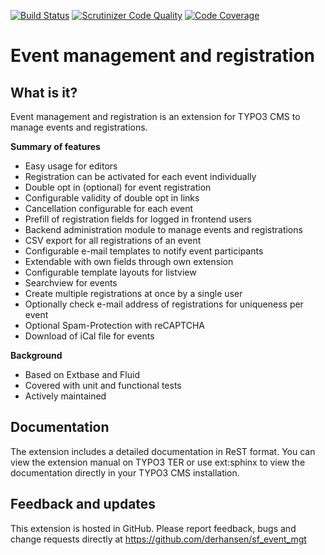 [![Build Status](https://travis-ci.org/derhansen/sf_event_mgt.svg?branch=master)](https://travis-ci.org/derhansen/sf_event_mgt)
[![Scrutinizer Code Quality](https://scrutinizer-ci.com/g/derhansen/sf_event_mgt/badges/quality-score.png?b=master)](https://scrutinizer-ci.com/g/derhansen/sf_event_mgt/?branch=master)
[![Code Coverage](https://scrutinizer-ci.com/g/derhansen/sf_event_mgt/badges/coverage.png?b=master)](https://scrutinizer-ci.com/g/derhansen/sf_event_mgt/?branch=master)

Event management and registration
=================================

## What is it?

Event management and registration is an extension for TYPO3 CMS to manage events and registrations.

**Summary of features**

* Easy usage for editors
* Registration can be activated for each event individually
* Double opt in (optional) for event registration
* Configurable validity of double opt in links
* Cancellation configurable for each event
* Prefill of registration fields for logged in frontend users
* Backend administration module to manage events and registrations
* CSV export for all registrations of an event
* Configurable e-mail templates to notify event participants
* Extendable with own fields through own extension
* Configurable template layouts for listview
* Searchview for events
* Create multiple registrations at once by a single user
* Optionally check e-mail address of registrations for uniqueness per event
* Optional Spam-Protection with reCAPTCHA
* Download of iCal file for events

**Background**

* Based on Extbase and Fluid
* Covered with unit and functional tests
* Actively maintained

## Documentation

The extension includes a detailed documentation in ReST format. You can view the extension manual on TYPO3 TER or use
ext:sphinx to view the documentation directly in your TYPO3 CMS installation.

## Feedback and updates

This extension is hosted in GitHub. Please report feedback, bugs and change requests directly at 
https://github.com/derhansen/sf_event_mgt